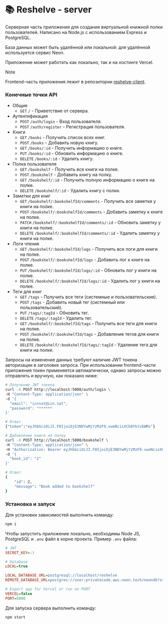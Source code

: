 # 📚 Reshelve - server

Серверная часть приложения для создания виртуальной книжной полки пользователей. Написано на Node.js с использованием Express и PostgreSQL.

База данных может быть удалённой или локальной: для удалённой используется сервис Neon.

Приложение может работать как локально, так и на хостинге Vercel. 

> [!NOTE]  
> Frontend-часть приложения лежит в репозитории [reshelve-client](https://github.com/icnsat/reshelve-client).  

### Конечные точки API

- Общие
  - `GET`       `/` - Приветствие от сервера.
- Аутентификация
  - `POST`      `/auth/login` - Вход пользователя.
  - `POST`      `/auth/register` - Регистрация пользователя.
- Книги
  - `GET`       `/books` - Получить список всех книг.
  - `POST`      `/books` - Добавить новую книгу.
  - `GET`       `/books/:id` - Получить информацию о книге.
  - `PUT`       `/books/:id` - Обновить информацию о книге.
  - `DELETE`    `/books/:id` - Удалить книгу.
- Полка пользователя
  - `GET`       `/bookshelf` - Получить все книги на полке.
  - `POST`      `/bookshelf` - Добавить книгу на полку.
  - `GET`       `/bookshelf/:id` - Получить полную информацию о книге на полке.
  - `DELETE`    `/bookshelf/:id` - Удалить книгу с полки.
- Заметки для книг
  - `GET`       `/bookshelf/:bookshelfId/comments` - Получить все заметки у книги на полке.
  - `POST`      `/bookshelf/:bookshelfId/comments` - Добавить заметку к книге на полке.
  - `PATCH`     `/bookshelf/:bookshelfId/comments/:id` - Обновить заметку у книги на полке.
  - `DELETE`    `/bookshelf/:bookshelfId/comments/:id` - Удалить заметку у книги на полке.
- Логи чтения
  - `GET`       `/bookshelf/:bookshelfId/logs` - Получить все логи для книги на полке.
  - `POST`      `/bookshelf/:bookshelfId/logs` - Добавить лог к книге на полке.
  - `PUT`       `/bookshelf/:bookshelfId/logs/:id` - Обновить лог у книги на полке.
  - `DELETE`    `/bookshelf/:bookshelfId/logs/:id` - Удалить лог у книги на полке.
- Теги для книг
  - `GET`       `/tags` - Получить все теги (системные и пользовательские).
  - `POST`      `/tags` - Добавить новый тег (системный или пользовательский).
  - `PUT`       `/tags/:tagId` - Обновить тег.
  - `DELETE`    `/tags/:tagId` - Удалить тег.
  - `GET`       `/bookshelf/:bookshelfId/tags` - Получить все теги для книги на полке.
  - `POST`      `/bookshelf/:bookshelfId/tags` - Добавление тегов для книги на полке.
  - `DELETE`    `/bookshelf/:bookshelfId/tags/:tagId` - Удаление тега для книги на полке.

Запросы на изменение данных требуют наличие JWT токена авторизации в заголовке запроса.
При использовании frontend-части приложения токен применяется автоматически, однако запросы можно отправлять и вручную, как показано ниже:

```sh
# Получение JWT токена
curl -X POST http://localhost:5000/auth/login \
-H "Content-Type: application/json" \
-d '{
  "email": "icnsat@icn.sat",
  "password": "******
}'

# Ответ
{"token":"eyJhbGciOiJI.F0IjoiOjE3NDYwMjYzMzF9.vweNcisXCb0YktvbWMs"}

# Добавление книги на полку
curl -X POST http://localhost:5000/bookshelf \
-H "Content-Type: application/json" \
-H "Authorization: Bearer eyJhbGciOiJI.F0IjoiOjE3NDYwMjYzMzF9.vweNcisXCb0YktvbWMs" \
-d '{
  "book_id": "2"
}'

# Ответ
{
    "id": 2,
    "message": "Book added to bookshelf"
}
```

### Установка и запуск

Для установки зависимостей выполнить команду:

```sh
npm i
```

Чтобы запустить приложение локально, необходимы Node JS, PostgreSQL и `.env` файл в корне проекта. Пример `.env` файла:

```ini
# JWT
SECRET_KEY=:)

# Database
LOCAL=true

LOCAL_DATABASE_URL=postgresql://localhost/reshelve
REMOTE_DATABASE_URL=postgres://user:privatecode.aws.neon.tech/neondb?sslmode=require

# Export app for Vercel or run on PORT
VERCEL=false
PORT=5000
```

Для запуска сервера выполнить команду:

```sh
npm start
```
